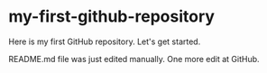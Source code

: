 # my-first-github-repository
Here is my first GitHub repository.  Let's get started.

README.md file was just edited manually.  One more edit at GitHub.
